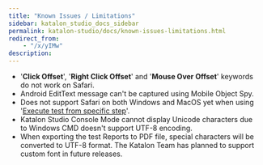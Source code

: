 ```yaml
---
title: "Known Issues / Limitations" 
sidebar: katalon_studio_docs_sidebar
permalink: katalon-studio/docs/known-issues-limitations.html 
redirect_from:
    - "/x/yIMw"
description: 
---
```

*   '**Click Offset**', '**Right Click Offset**' and '**Mouse Over Offset**' keywords do not work on Safari.
*   Android EditText message can't be captured using Mobile Object Spy.
*   Does not support Safari on both Windows and MacOS yet when using '[Execute test from specific step](/display/KD/Execute+test+from+specific+step)'.
*   Katalon Studio Console Mode cannot display Unicode characters due to Windows CMD doesn't support UTF-8 encoding.
*   When exporting the test Reports to PDF file, special characters will be converted to UTF-8 format. The Katalon Team has planned to support custom font in future releases.